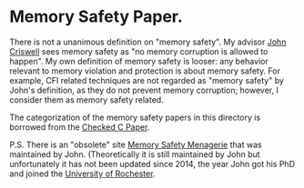 # Memory Safety Paper.

There is not a unanimous definition on "memory safety". My advisor [John
Criswell](http://www.cs.rochester.edu/u/criswell/index.html) sees memory safety
as "no memory corruption is allowed to happen". My own definition of memory
safety is looser: any behavior relevant to memory violation and protection
is about memory safety. For example, CFI related techniques are not regarded as
"memory safety" by John's definition, as they do not prevent memory corruption;
however, I consider them as memory safety related.

The categorization of the memory safety papers in this directory is borrowed
from the [Checked C
Paper](https://www.microsoft.com/en-us/research/uploads/prod/2018/09/checkedc-secdev2018-preprint.pdf).

P.S. There is an "obsolete" site [Memory Safety
Menagerie](http://sva.cs.illinois.edu/menagerie/) that was maintained by John.
(Theoretically it is still maintained by John but unfortunately it has not been
updated since 2014, the year John got his PhD and joined the [University of
Rochester](https://www.rochester.edu/).
